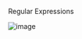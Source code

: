 Regular Expressions

![image](https://user-images.githubusercontent.com/106846129/202117801-793ddcb0-11b4-4e21-9a53-fe7872abc5e4.png)
